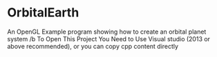 # OrbitalEarth
An OpenGL Example program showing how to create an orbital planet system /b
To Open This Project You Need to Use Visual studio (2013 or above recommended), or you can copy cpp content directly
